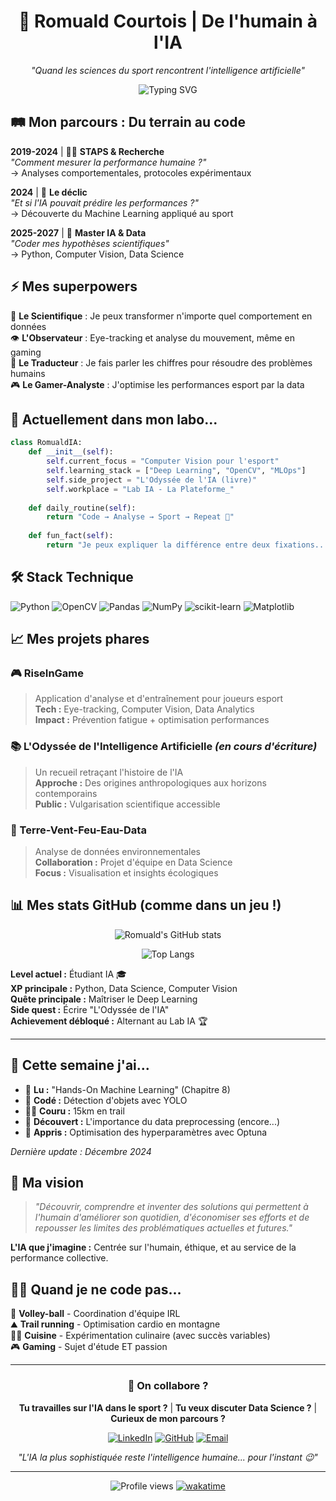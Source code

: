 <div align="center">

# 🧠 Romuald Courtois | De l'humain à l'IA
*"Quand les sciences du sport rencontrent l'intelligence artificielle"*

![Typing SVG](https://readme-typing-svg.herokuapp.com?font=Fira+Code&pause=1000&color=36BCF7&center=true&vCenter=true&width=435&lines=STAPS+%E2%86%92+Data+Science;Eye-tracking+%2B+Machine+Learning;Performance+Humaine+%2B+IA)

</div>

## 🛤️ Mon parcours : Du terrain au code

**2019-2024** | 🏃‍♂️ **STAPS & Recherche**  
*"Comment mesurer la performance humaine ?"*  
→ Analyses comportementales, protocoles expérimentaux

**2024** | 🔄 **Le déclic**  
*"Et si l'IA pouvait prédire les performances ?"*  
→ Découverte du Machine Learning appliqué au sport

**2025-2027** | 🤖 **Master IA & Data**  
*"Coder mes hypothèses scientifiques"*  
→ Python, Computer Vision, Data Science

## ⚡ Mes superpowers

🔬 **Le Scientifique** : Je peux transformer n'importe quel comportement en données  
👁️ **L'Observateur** : Eye-tracking et analyse du mouvement, même en gaming  
🧮 **Le Traducteur** : Je fais parler les chiffres pour résoudre des problèmes humains  
🎮 **Le Gamer-Analyste** : J'optimise les performances esport par la data  

## 🔭 Actuellement dans mon labo...

```python
class RomualdIA:
    def __init__(self):
        self.current_focus = "Computer Vision pour l'esport"
        self.learning_stack = ["Deep Learning", "OpenCV", "MLOps"]
        self.side_project = "L'Odyssée de l'IA (livre)"
        self.workplace = "Lab IA - La Plateforme_"
        
    def daily_routine(self):
        return "Code → Analyse → Sport → Repeat 🔄"
    
    def fun_fact(self):
        return "Je peux expliquer la différence entre deux fixations... même en pleine partie de jeu vidéo 🎯"
```

## 🛠️ Stack Technique

![Python](https://img.shields.io/badge/python-3670A0?style=for-the-badge&logo=python&logoColor=ffdd54)
![OpenCV](https://img.shields.io/badge/opencv-%23white.svg?style=for-the-badge&logo=opencv&logoColor=white)
![Pandas](https://img.shields.io/badge/pandas-%23150458.svg?style=for-the-badge&logo=pandas&logoColor=white)
![NumPy](https://img.shields.io/badge/numpy-%23013243.svg?style=for-the-badge&logo=numpy&logoColor=white)
![scikit-learn](https://img.shields.io/badge/scikit--learn-%23F7931E.svg?style=for-the-badge&logo=scikit-learn&logoColor=white)
![Matplotlib](https://img.shields.io/badge/Matplotlib-%23ffffff.svg?style=for-the-badge&logo=Matplotlib&logoColor=black)

## 📈 Mes projets phares

### 🎮 RiseInGame
> Application d'analyse et d'entraînement pour joueurs esport  
**Tech :** Eye-tracking, Computer Vision, Data Analytics  
**Impact :** Prévention fatigue + optimisation performances

### 📚 L'Odyssée de l'Intelligence Artificielle *(en cours d'écriture)*
> Un recueil retraçant l'histoire de l'IA  
**Approche :** Des origines anthropologiques aux horizons contemporains  
**Public :** Vulgarisation scientifique accessible

### 🌊 Terre-Vent-Feu-Eau-Data
> Analyse de données environnementales  
**Collaboration :** Projet d'équipe en Data Science  
**Focus :** Visualisation et insights écologiques

## 📊 Mes stats GitHub (comme dans un jeu !)

<div align="center">

![Romuald's GitHub stats](https://github-readme-stats.vercel.app/api?username=Hierogifle&show_icons=true&theme=radical&hide_border=true&bg_color=0D1117)

![Top Langs](https://github-readme-stats.vercel.app/api/top-langs/?username=Hierogifle&layout=compact&theme=radical&hide_border=true&bg_color=0D1117)

</div>

**Level actuel :** Étudiant IA 🎓  
**XP principale :** Python, Data Science, Computer Vision  
**Quête principale :** Maîtriser le Deep Learning  
**Side quest :** Écrire "L'Odyssée de l'IA"  
**Achievement débloqué :** Alternant au Lab IA 🏆

---

## 🌱 Cette semaine j'ai...

- 📖 **Lu :** "Hands-On Machine Learning" (Chapitre 8)
- 🔧 **Codé :** Détection d'objets avec YOLO
- 🏃‍♂️ **Couru :** 15km en trail
- 🤔 **Découvert :** L'importance du data preprocessing (encore...)
- 🎯 **Appris :** Optimisation des hyperparamètres avec Optuna

*Dernière update : Décembre 2024*

## 🎯 Ma vision

> *"Découvrir, comprendre et inventer des solutions qui permettent à l'humain d'améliorer son quotidien, d'économiser ses efforts et de repousser les limites des problématiques actuelles et futures."*

**L'IA que j'imagine :** Centrée sur l'humain, éthique, et au service de la performance collective.

## 🏃‍♂️ Quand je ne code pas...

🏐 **Volley-ball** - Coordination d'équipe IRL  
⛰️ **Trail running** - Optimisation cardio en montagne  
👨‍🍳 **Cuisine** - Expérimentation culinaire (avec succès variables)  
🎮 **Gaming** - Sujet d'étude ET passion  

---

<div align="center">

### 🤝 On collabore ?

**Tu travailles sur l'IA dans le sport ?** | **Tu veux discuter Data Science ?** | **Curieux de mon parcours ?**

[![LinkedIn](https://img.shields.io/badge/-Connectons--nous-0077B5?style=for-the-badge&logo=linkedin&logoColor=white)](https://linkedin.com/in/romuald-courtois-b71945231/)
[![GitHub](https://img.shields.io/badge/GitHub-100000?style=for-the-badge&logo=github&logoColor=white)](https://github.com/Hierogifle)
[![Email](https://img.shields.io/badge/Email-D14836?style=for-the-badge&logo=gmail&logoColor=white)](mailto:romuald.courtois@example.com)

*"L'IA la plus sophistiquée reste l'intelligence humaine... pour l'instant 😉"*

---

![Profile views](https://komarev.com/ghpvc/?username=Hierogifle&color=brightgreen)
[![wakatime](https://wakatime.com/badge/user/youruser.svg)](https://wakatime.com/@youruser)

</div>
